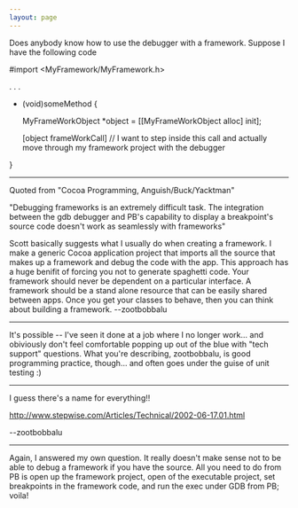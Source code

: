 ```yaml
---
layout: page
---
```


Does anybody know how to use the debugger with a framework.  Suppose I have the following code

#import <MyFramework/MyFramework.h>
 
.
.
.

- (void)someMethod
{

   MyFrameWorkObject *object = [[MyFrameWorkObject alloc] init];

   [object frameWorkCall] // I want to step inside this call and actually move through my framework project with the debugger

}

----

Quoted from "Cocoa Programming, Anguish/Buck/Yacktman"

"Debugging frameworks is an extremely difficult task. The integration between the gdb debugger and PB's capability to display a breakpoint's source code doesn't work as seamlessly with frameworks"

Scott basically suggests what I usually do when creating a framework. I make a generic Cocoa application project that imports all the source that makes up a framework and debug the code with the app. This approach has a huge benifit of forcing you not to generate spaghetti code. Your framework should never be dependent on a particular interface. A framework should be a stand alone resource that can be easily shared between apps. Once you get your classes to behave, then you can think about building a framework. --zootbobbalu

----

It's possible -- I've seen it done at a job where I no longer work... and obiviously don't feel comfortable popping up out of the blue with "tech support" questions.  What you're describing, zootbobbalu, is good programming practice, though...  and often goes under the guise of unit testing :)

----

I guess there's a name for everything!!

http://www.stepwise.com/Articles/Technical/2002-06-17.01.html

--zootbobbalu

----

Again, I answered my own question.  It really doesn't make sense not to be able to debug a framework if you have the source.  All you need to do from PB is open up the framework project, open of the executable project, set breakpoints in the framework code, and run the exec under GDB from PB; voila!
